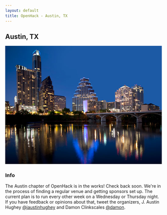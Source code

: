 ```yaml
---
layout: default
title: OpenHack - Austin, TX
---
```


## Austin, TX

![Austin, TX Skyline](/austin/atx.jpg)

### Info

The Austin chapter of OpenHack is in the works! Check back soon. We're in the process
of finding a regular venue and getting sponsors set up. The current plan is to run every other week
on a Wednesday or Thursday night. If you have feedback or opinions about that, tweet the organizers,
J. Austin Hughey [@jaustinhughey](https://twitter.com/jaustinhughey) and Damon Clinkscales [@damon](https://twitter.com/damon).
